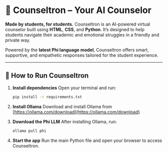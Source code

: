 # 🧠 Counseltron – Your AI Counselor

**Made by students, for students.**
Counseltron is an AI-powered virtual counselor built using **HTML**, **CSS**, and **Python**. It’s designed to help students navigate their academic and emotional struggles in a friendly and private way.

Powered by the **latest Phi language model**, Counseltron offers smart, supportive, and empathetic responses tailored for the student experience.

---

## 🚀 How to Run Counseltron

1. **Install dependencies**
   Open your terminal and run:

   ```bash
   pip install -r requirements.txt
   ```

2. **Install Ollama**
   Download and install Ollama from [https://ollama.com/download](https://ollama.com/download)

3. **Download the Phi LLM**
   After installing Ollama, run:

   ```bash
   ollama pull phi
   ```

4. **Start the app**
   Run the main Python file and open your browser to access Counseltron.

